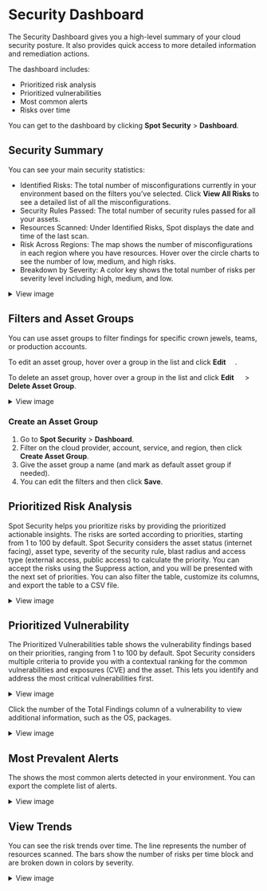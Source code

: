 # Security Dashboard

The Security Dashboard gives you a high-level summary of your cloud security posture. It also provides quick access to more detailed information and remediation actions.

The dashboard includes:

* Prioritized risk analysis
* Prioritized vulnerabilities
* Most common alerts
* Risks over time

You can get to the dashboard by clicking **Spot Security** > **Dashboard**. 

## Security Summary

You can see your main security statistics:
* Identified Risks: The total number of misconfigurations currently in your environment based on the filters you’ve selected. Click **View All Risks** to see a detailed list of all the misconfigurations.
* Security Rules Passed: The total number of security rules passed for all your assets.
* Resources Scanned: Under Identified Risks, Spot displays the date and time of the last scan.
* Risk Across Regions: The map shows the number of misconfigurations in each region where you have resources. Hover over the circle charts to see the number of low, medium, and high risks.
* Breakdown by Severity: A color key shows the total number of risks per severity level including high, medium, and low.

 <details>
   <summary markdown="span">View image</summary>

   <img width=450 src="https://github.com/user-attachments/assets/5447810e-da9c-4ccc-8d1b-be23fdfed8ed">

   </details>

## Filters and Asset Groups

You can use asset groups to filter findings for specific crown jewels, teams, or production accounts.

To edit an asset group, hover over a group in the list and click **Edit** <img height=14 src="https://github.com/user-attachments/assets/63025d14-99a6-4e5d-9601-6beb1fce7792">.

To delete an asset group, hover over a group in the list and click **Edit** <img height=14 src="https://github.com/user-attachments/assets/63025d14-99a6-4e5d-9601-6beb1fce7792"> > **Delete Asset Group**.

 <details>
   <summary markdown="span">View image</summary>

   <img width=250 src="https://github.com/user-attachments/assets/cc60b0dc-5544-44ae-8812-2a2dda3d3ac0">

</details>

### Create an Asset Group

1. Go to **Spot Security** > **Dashboard**.
2. Filter on the cloud provider, account, service, and region, then click **Create Asset Group**.
3. Give the asset group a name (and mark as default asset group if needed).
4. You can edit the filters and then click **Save**.

## Prioritized Risk Analysis

Spot Security helps you prioritize risks by providing the prioritized actionable insights. The risks are sorted according to priorities, starting from 1 to 100 by default. Spot Security considers the asset status (internet facing), asset type, severity of the security rule, blast radius and access type (external access, public access) to calculate the priority. You can accept the risks using the Suppress action, and you will be presented with the next set of priorities. You can also filter the table, customize its columns, and export the table to a CSV file.  

 <details>
   <summary markdown="span">View image</summary>

   <img width=900 src="https://github.com/user-attachments/assets/50c7a07b-da01-4f1e-a3d3-1d4515095b6c">


   </details>

## Prioritized Vulnerability

The Prioritized Vulnerabilities table shows the vulnerability findings based on their priorities, ranging from 1 to 100 by default. Spot Security considers multiple criteria to provide you with a contextual ranking for the common vulnerabilities and exposures (CVE) and the asset. This lets you identify and address the most critical vulnerabilities first.

 <details>
   <summary markdown="span">View image</summary>

  <img src="https://github.com/spotinst/help/assets/106514736/cb2872db-e221-469e-a92d-658feacd6e88">

  </details>

Click the number of the Total Findings column of a vulnerability to view additional information, such as the OS, packages.

 <details>
   <summary markdown="span">View image</summary>

   <img src="https://github.com/spotinst/help/assets/106514736/d75dbf9d-44f0-472a-87c2-b615497082d6">

   </details>

## Most Prevalent Alerts

The shows the most common alerts detected in your environment. You can export the complete list of alerts.  

 <details>
   <summary markdown="span">View image</summary>

   <img src="/spot-security/_media/dashboard-2.png" />

   </details>

## View Trends

You can see the risk trends over time. The line represents the number of resources scanned. The bars show the number of risks per time block and are broken down in colors by severity.

 <details>
   <summary markdown="span">View image</summary>

   <img src="/spot-security/_media/spot-security-dashboard-e.png" />

   </details>
